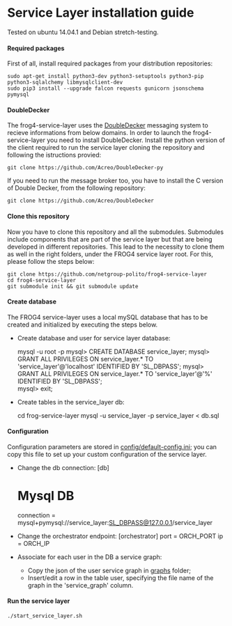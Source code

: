 # Service Layer installation guide

Tested on ubuntu 14.04.1 and Debian stretch-testing.

#### Required packages
First of all, install required packages from your distribution repositories:

    sudo apt-get install python3-dev python3-setuptools python3-pip python3-sqlalchemy libmysqlclient-dev
    sudo pip3 install --upgrade falcon requests gunicorn jsonschema pymysql

#### DoubleDecker
The frog4-service-layer uses the [DoubleDecker](https://github.com/Acreo/DoubleDecker) messaging system to recieve informations from below domains. In order to launch the frog4-service-layer you need to install DoubleDecker.
Install the python version of the client required to run the service layer cloning the repository and following the istructions provied:

    git clone https://github.com/Acreo/DoubleDecker-py

If you need to run the message broker too, you have to install the C version of Double Decker, from the following repository:

    git clone https://github.com/Acreo/DoubleDecker
    
#### Clone this repository
Now you have to clone this repository and all the submodules. Submodules include components that are part of the service layer but that are being developed in different repositories. This lead to the necessity to clone them as well in the right folders, under the FROG4 service layer root. For this, please follow the steps below:

    git clone https://github.com/netgroup-polito/frog4-service-layer
    cd frog4-service-layer
    git submodule init && git submodule update
    
#### Create database
The FROG4 service-layer uses a local mySQL database that has to be created and initialized by executing the steps below.

- Create database and user for service layer database:
    
    mysql -u root -p
    mysql> CREATE DATABASE service_layer;
    mysql> GRANT ALL PRIVILEGES ON service_layer.* TO 'service_layer'@'localhost' IDENTIFIED BY 'SL_DBPASS';
    mysql> GRANT ALL PRIVILEGES ON service_layer.* TO 'service_layer'@'%' IDENTIFIED BY 'SL_DBPASS';    
    mysql> exit;
    
- Create tables in the service_layer db:
    
    cd frog-service-layer
    mysql -u service_layer -p service_layer < db.sql

#### Configuration
Configuration parameters are stored in [config/default-config.ini](config/default-config.ini); you can copy this file to set up your custom configuration of the service layer.
- Change the db connection:
    [db]
    # Mysql DB
    connection = mysql+pymysql://service_layer:SL_DBPASS@127.0.0.1/service_layer

- Change the orchestrator endpoint:
    [orchestrator]
    port = ORCH_PORT
    ip = ORCH_IP
    
- Associate for each user in the DB a service graph:
    - Copy the json of the user service graph in [graphs](graphs) folder;
    - Insert/edit a row in the table user, specifying the file name of the graph in the 'service_graph' column.

#### Run the service layer
        
    ./start_service_layer.sh
